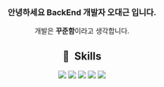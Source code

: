 <div align="center">

### 안녕하세요 BackEnd 개발자 오대근 입니다.
개발은 **꾸준함**이라고 생각합니다.

## 💾&nbsp; Skills
  
<img src="https://img.shields.io/badge/Java-007396?style=flat&logo=Java&logoColor=white">
<img src="https://img.shields.io/badge/Spring-6DB33F?style=flat&logo=Spring&logoColor=white">
<img src="https://img.shields.io/badge/jQuery-0769AD?style=flat&logo=jQuery&logoColor=white">
<img src="https://img.shields.io/badge/MySQL-4479A1?style=flat&logo=MySQL&logoColor=white">
<img src="https://img.shields.io/badge/JavaScript-F7DF1E?style=flat&logo=JavaScript&logoColor=white">


</div>


